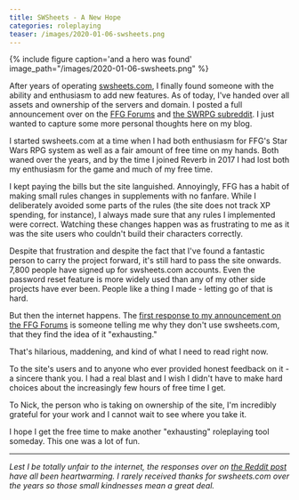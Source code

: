 ```yaml
---
title: SWSheets - A New Hope
categories: roleplaying
teaser: /images/2020-01-06-swsheets.png
---
```


{% include figure caption='and a hero was found' image_path="/images/2020-01-06-swsheets.png" %}

After years of operating [swsheets.com](http://swsheets.com), I finally found someone with the ability and enthusiasm to add new features. As of today, I've handed over all assets and ownership of the servers and domain. I posted a full announcement over on the [FFG Forums](https://ffg-forum-archive.entropicdreams.com/topic/304147-swsheets-under-new-stewardship) and [the SWRPG subreddit](https://www.reddit.com/r/swrpg/comments/el3cw3/swsheets_under_new_stewardship/). I just wanted to capture some more personal thoughts here on my blog.

I started swsheets.com at a time when I had both enthusiasm for FFG's Star Wars RPG system as well as a fair amount of free time on my hands. Both waned over the years, and by the time I joined Reverb in 2017 I had lost both my enthusiasm for the game and much of my free time.

I kept paying the bills but the site languished. Annoyingly, FFG  has a habit of making small rules changes in supplements with no fanfare. While I deliberately avoided some parts of the rules (the site does not track XP spending, for instance), I always made sure that any rules I implemented were correct. Watching these changes happen was as frustrating to me as it was the site users who couldn't build their characters correctly.

Despite that frustration and despite the fact that I've found a fantastic person to carry the project forward, it's still hard to pass the site onwards. 7,800 people have signed up for swsheets.com accounts. Even the password reset feature is more widely used than any of my other side projects have ever been. People like a thing I made - letting go of that is hard.

But then the internet happens. The [first response to my announcement on the FFG Forums](https://ffg-forum-archive.entropicdreams.com/topic/304147-swsheets-under-new-stewardship/page/1/#comment-3863473) is someone telling me why they don't use swsheets.com, that they find the idea of it "exhausting."

That's hilarious, maddening, and kind of what I need to read right now.

To the site's users and to anyone who ever provided honest feedback on it - a sincere thank you. I had a real blast and I wish I didn't have to make hard choices about the increasingly few hours of free time I get.

To Nick, the person who is taking on ownership of the site, I'm incredibly grateful for your work and I cannot wait to see where you take it.

I hope I get the free time to make another "exhausting" roleplaying tool someday. This one was a lot of fun.

<hr>

_Lest I be totally unfair to the internet, the responses over on [the Reddit post](https://www.reddit.com/r/swrpg/comments/el3cw3/swsheets_under_new_stewardship) have all been heartwarming. I rarely received thanks for swsheets.com over the years so those small kindnesses mean a great deal._